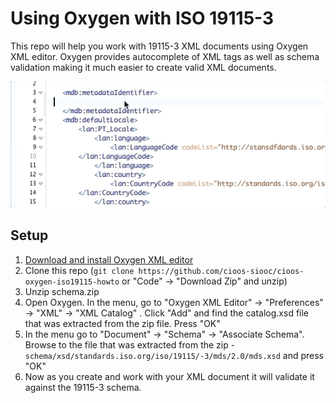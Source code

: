 # Using Oxygen with ISO 19115-3

This repo will help you work with 19115-3 XML documents using Oxygen XML editor. Oxygen provides autocomplete of XML tags as well as schema validation making it much easier to create valid XML documents.

<img src="oxygen_cioos_xml.gif">

## Setup

1. [Download and install Oxygen XML editor](https://www.oxygenxml.com/xml_editor/download_oxygenxml_editor.html)
1. Clone this repo (`git clone https://github.com/cioos-siooc/cioos-oxygen-iso19115-howto` or "Code" -> "Download Zip" and unzip)
1. Unzip schema.zip
1. Open Oxygen. In the menu, go to "Oxygen XML Editor" -> "Preferences" -> "XML" -> "XML Catalog" . Click "Add" and find the catalog.xsd file that was extracted from the zip file. Press "OK"
1. In the menu go to "Document" -> "Schema" -> "Associate Schema". Browse to the file that was extracted from the zip - `schema/xsd/standards.iso.org/iso/19115/-3/mds/2.0/mds.xsd` and press "OK"
1. Now as you create and work with your XML document it will validate it against the 19115-3 schema.
